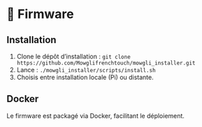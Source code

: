 # 🧠 Firmware

## Installation
1. Clone le dépôt d’installation : `git clone https://github.com/Mowglifrenchtouch/mowgli_installer.git`
2. Lance : `./mowgli_installer/scripts/install.sh`
3. Choisis entre installation locale (Pi) ou distante.

## Docker
Le firmware est packagé via Docker, facilitant le déploiement.
